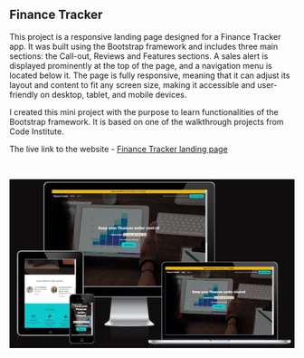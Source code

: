 ## Finance Tracker

This project is a responsive landing page designed for a Finance Tracker app. It was built using the Bootstrap framework and includes three main sections: the Call-out, Reviews and Features sections. A sales alert is displayed prominently at the top of the page, and a navigation menu is located below it.
The page is fully responsive, meaning that it can adjust its layout and content to fit any screen size, making it accessible and user-friendly on desktop, tablet, and mobile devices. 

I created this mini project with the purpose to learn functionalities of the Bootstrap framework. It is based on one of the walkthrough projects from Code Institute.

The live link to the website - [Finance Tracker landing page](https://e-kai00.github.io/finance-tracker-landing-page/?#)

<br>

![Mockup](/assets/images/finance-tracker.jpg)